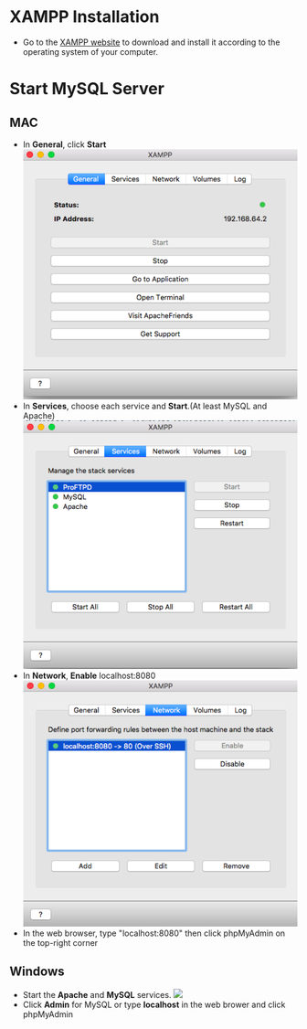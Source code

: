 # XAMPP Installation
+ Go to the [XAMPP website](https://www.apachefriends.org/index.html) to download and install it according to the operating system of your computer.

# Start MySQL Server
## MAC
+ In **General**, click **Start**
![](../Resources/xampp1.png)
+ In **Services**, choose each service and **Start**.(At least MySQL and Apache)
![](../Resources/xampp2.png)
+ In **Network**, **Enable** localhost:8080
![](../Resources/xampp3.png)
+ In the web browser, type "localhost:8080" then click phpMyAdmin on the top-right corner



## Windows
+ Start the **Apache** and **MySQL** services.
![](https://a.fsdn.com/con/app/proj/xampp/screenshots/Screen%20Shot%202016-02-19%20at%2016.png/max/max/1)
+ Click **Admin** for MySQL or type **localhost** in the web brower and click phpMyAdmin
